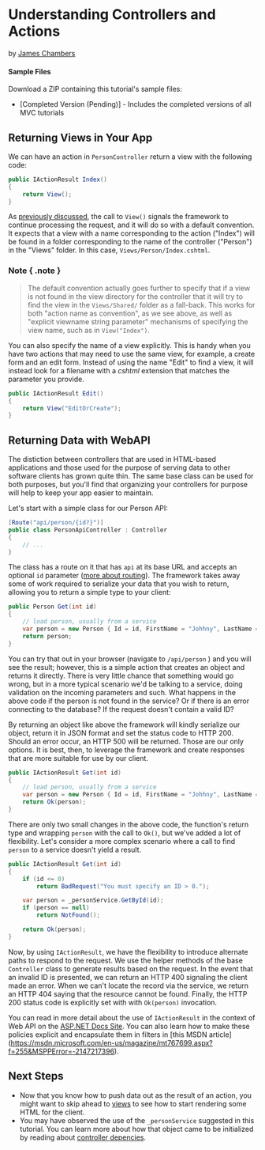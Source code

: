 # Understanding Controllers and Actions
by [James Chambers](http://jameschambers.com)

#### Sample Files
Download a ZIP containing this tutorial's sample files:
- [Completed Version (Pending)] - Includes the completed versions of all MVC tutorials

## Returning Views in Your App
We can have an action in `PersonController` return a view with the following code:
```c#
public IActionResult Index()
{
    return View();
}
``` 

As [previously discussed](controllers-actions.md), the call to `View()` signals the framework to continue processing the request, and it will do so with a default convention. It expects that a view with a name corresponding to the action ("Index") will be found in a folder corresponding to the name of the controller ("Person") in the "Views" folder. In this case, `Views/Person/Index.cshtml`. 

### Note { .note }
> The default convention actually goes further to specify that if a view is not found in the view directory for the controller that it will try to find the view in the `Views/Shared/` folder as a fall-back. This works for both "action name as convention", as we see above, as well as "explicit viewname string parameter" mechanisms of specifying the view name, such as in `View("Index")`.

You can also specify the name of a view explicitly. This is handy when you have two actions that may need to use the same view, for example, a create form and an edit form. Instead of using the name "Edit" to find a view, it will instead look for a filename with a _cshtml_ extension that matches the parameter you provide. 

```c#
public IActionResult Edit()
{
    return View("EditOrCreate");
}
``` 

## Returning Data with WebAPI
The distiction between controllers that are used in HTML-based applications and those used for the purpose of serving data to other software clients has grown quite thin. The same base class can be used for both purposes, but you'll find that organizing your controllers for purpose will help to keep your app easier to maintain. 

Let's start with a simple class for our Person API:

```c#
[Route("api/person/{id?}")]
public class PersonApiController : Controller
{
    // ...
}
``` 

The class has a route on it that has `api` at its base URL and accepts an optional `id` parameter ([more about routing](routing.md)). The framework takes away some of work required to serialize your data that you wish to return, allowing you to return a simple type to your client:

```c#
public Person Get(int id)
{
    // load person, usually from a service
    var person = new Person { Id = id, FirstName = "Johhny", LastName = "B. Goode." };
    return person;                      
}
```

You can try that out in your browser (navigate to `/api/person` ) and you will see the result; however, this is a simple action that creates an object and returns it directly. There is very little chance that something would go wrong, but in a more typical scenario we'd be talking to a service, doing validation on the incoming parameters and such. What happens in the above code if the person is not found in the service? Or if there is an error connecting to the database? If the request doesn't contain a valid ID?

By returning an object like above the framework will kindly serialize our object, return it in JSON format and set the status code to HTTP 200. Should an error occur, an HTTP 500 will be returned. Those are our only options. It is best, then, to leverage the framework and create responses that are more suitable for use by our client.

```c#
public IActionResult Get(int id)
{
    // load person, usually from a service
    var person = new Person { Id = id, FirstName = "Johhny", LastName = "B. Goode." };
    return Ok(person);
}
```

There are only two small changes in the above code, the function's return type and wrapping `person` with the call to `Ok()`, but we've added a lot of flexibility. Let's consider a more complex scenario where a call to find `person` to a service doesn't yield a result.

```c#
public IActionResult Get(int id)
{
    if (id <= 0)
        return BadRequest("You must specify an ID > 0.");

    var person = _personService.GetById(id);
    if (person == null)
        return NotFound();

    return Ok(person);
}
```

Now, by using `IActionResult`, we have the flexibility to introduce alternate paths to respond to the request. We use the helper methods of the base `Controller` class to generate results based on the request. In the event that an invalid ID is presented, we can return an HTTP 400 signaling the client made an error. When we can't locate the record via the service, we return an HTTP 404 saying that the resource cannot be found. Finally, the HTTP 200 status code is explicitly set with with `Ok(person)` invocation. 

You can read in more detail about the use of `IActionResult` in the context of Web API on the [ASP.NET Docs Site](https://docs.asp.net/en/latest/mvc/models/formatting.html).  You can also learn how to make these policies explicit and encapsulate them in filters in [this MSDN article] (https://msdn.microsoft.com/en-us/magazine/mt767699.aspx?f=255&MSPPError=-2147217396).

## Next Steps

 - Now that you know how to push data out as the result of an action, you might want to skip ahead to [views](views.md) to see how to start rendering some HTML for the client.
 - You may have observed the use of the `_personService` suggested in this tutorial. You can learn more about how that object came to be initialized by reading about [controller depencies](controller-dependencies.md).